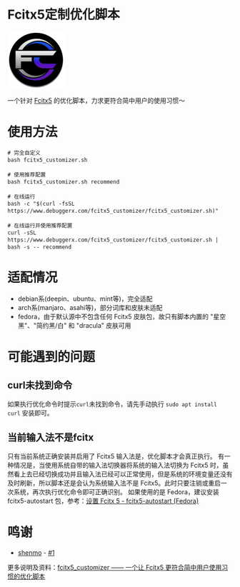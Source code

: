# Fcitx5定制优化脚本

![logo](docs/logo.png)

一个针对 [Fcitx5](https://github.com/fcitx/fcitx5) 的优化脚本，力求更符合简中用户的使用习惯～

# 使用方法
```shell
# 完全自定义
bash fcitx5_customizer.sh

# 使用推荐配置
bash fcitx5_customizer.sh recommend

# 在线运行
bash -c "$(curl -fsSL https://www.debuggerx.com/fcitx5_customizer/fcitx5_customizer.sh)"

# 在线运行并使用推荐配置
curl -sSL https://www.debuggerx.com/fcitx5_customizer/fcitx5_customizer.sh | bash -s -- recommend
```

# 适配情况
- debian系(deepin、ubuntu、mint等)，完全适配
- arch系(manjaro、asahi等)，部分词库和皮肤未适配
- fedora，由于默认源中不包含任何 Fcitx5 皮肤包，故只有脚本内置的 "星空黑"、"简约黑/白" 和 "dracula" 皮肤可用

# 可能遇到的问题
## curl未找到命令
如果执行优化命令时提示`curl`未找到命令，请先手动执行 `sudo apt install curl` 安装即可。
## 当前输入法不是fcitx
只有当前系统正确安装并启用了 Fcitx5 输入法是，优化脚本才会真正执行。
有一种情况是，当使用系统自带的输入法切换器将系统的输入法切换为 Fcitx5 时，虽然看上去已经切换成功并且输入法已经可以正常使用，但是系统的环境变量还没有及时刷新，所以脚本还是会认为系统输入法不是 Fcitx5。此时只要注销或重启一次系统，再次执行优化命令即可正确识别。
如果使用的是 Fedora，建议安装 fcitx5-autostart 包，参考：[设置 Fcitx 5 - fcitx5-autostart (Fedora)](https://fcitx-im.org/wiki/Setup_Fcitx_5/zh-cn#fcitx5-autostart_.28Fedora.29)

# 鸣谢
- [shenmo](https://github.com/shenmo7192) - [#1](https://github.com/debuggerx01/fcitx5_customizer/pull/1)

更多说明及资料：[fcitx5_customizer —— 一个让 Fcitx5 更符合简中用户使用习惯的优化脚本](https://www.debuggerx.com/2023/09/20/fcitx5-customizer/)
